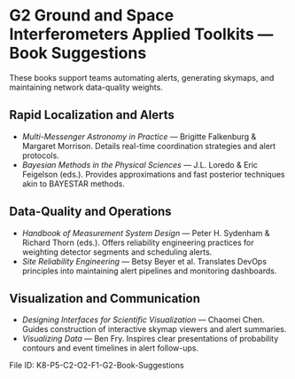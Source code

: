 # G2 Ground and Space Interferometers Applied Toolkits — Book Suggestions

These books support teams automating alerts, generating skymaps, and maintaining network data-quality weights.

## Rapid Localization and Alerts
- *Multi-Messenger Astronomy in Practice* — Brigitte Falkenburg & Margaret Morrison. Details real-time coordination strategies and alert protocols.
- *Bayesian Methods in the Physical Sciences* — J.L. Loredo & Eric Feigelson (eds.). Provides approximations and fast posterior techniques akin to BAYESTAR methods.

## Data-Quality and Operations
- *Handbook of Measurement System Design* — Peter H. Sydenham & Richard Thorn (eds.). Offers reliability engineering practices for weighting detector segments and scheduling alerts.
- *Site Reliability Engineering* — Betsy Beyer et al. Translates DevOps principles into maintaining alert pipelines and monitoring dashboards.

## Visualization and Communication
- *Designing Interfaces for Scientific Visualization* — Chaomei Chen. Guides construction of interactive skymap viewers and alert summaries.
- *Visualizing Data* — Ben Fry. Inspires clear presentations of probability contours and event timelines in alert follow-ups.

File ID: K8-P5-C2-O2-F1-G2-Book-Suggestions
